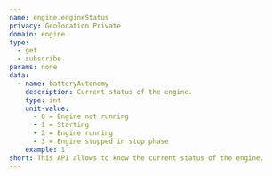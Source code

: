 ```yaml
---
name: engine.engineStatus
privacy: Geolocation Private
domain: engine
type:
  - get
  - subscribe
params: none
data:
  - name: batteryAutonomy
    description: Current status of the engine.
    type: int
    unit-value:
      - 0 = Engine not running
      - 1 = Starting
      - 2 = Engine running
      - 3 = Engine stopped in stop phase
    example: 1
short: This API allows to know the current status of the engine.
---
```


